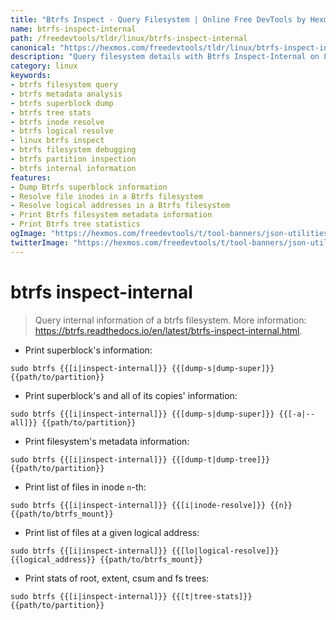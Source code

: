 ```yaml
---
title: "Btrfs Inspect - Query Filesystem | Online Free DevTools by Hexmos"
name: btrfs-inspect-internal
path: /freedevtools/tldr/linux/btrfs-inspect-internal
canonical: "https://hexmos.com/freedevtools/tldr/linux/btrfs-inspect-internal/"
description: "Query filesystem details with Btrfs Inspect-Internal on Linux. Analyze metadata and troubleshoot your Btrfs file system. Free online tool, no registration required."
category: linux
keywords:
- btrfs filesystem query
- btrfs metadata analysis
- btrfs superblock dump
- btrfs tree stats
- btrfs inode resolve
- btrfs logical resolve
- linux btrfs inspect
- btrfs filesystem debugging
- btrfs partition inspection
- btrfs internal information
features:
- Dump Btrfs superblock information
- Resolve file inodes in a Btrfs filesystem
- Resolve logical addresses in a Btrfs filesystem
- Print Btrfs filesystem metadata information
- Print Btrfs tree statistics
ogImage: "https://hexmos.com/freedevtools/t/tool-banners/json-utilities-banner.png"
twitterImage: "https://hexmos.com/freedevtools/t/tool-banners/json-utilities-banner.png"
---
```


# btrfs inspect-internal

> Query internal information of a btrfs filesystem.
> More information: <https://btrfs.readthedocs.io/en/latest/btrfs-inspect-internal.html>.

- Print superblock's information:

`sudo btrfs {{[i|inspect-internal]}} {{[dump-s|dump-super]}} {{path/to/partition}}`

- Print superblock's and all of its copies' information:

`sudo btrfs {{[i|inspect-internal]}} {{[dump-s|dump-super]}} {{[-a|--all]}} {{path/to/partition}}`

- Print filesystem's metadata information:

`sudo btrfs {{[i|inspect-internal]}} {{[dump-t|dump-tree]}} {{path/to/partition}}`

- Print list of files in inode `n`-th:

`sudo btrfs {{[i|inspect-internal]}} {{[i|inode-resolve]}} {{n}} {{path/to/btrfs_mount}}`

- Print list of files at a given logical address:

`sudo btrfs {{[i|inspect-internal]}} {{[lo|logical-resolve]}} {{logical_address}} {{path/to/btrfs_mount}}`

- Print stats of root, extent, csum and fs trees:

`sudo btrfs {{[i|inspect-internal]}} {{[t|tree-stats]}} {{path/to/partition}}`
